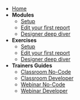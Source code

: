 <!-- docs/_sidebar.md -->
<!-- [![ForNAV](/_media/ForNAV_logo_2f_250.png)](https://www.fornav.com/) -->

- [Home](/readme.md)
- **Modules**
  - [Setup](/Modules/01%20Setup/Setup.Trainer.md)
  - [Edit your first report](/Modules/02%20Edit%20your%20first%20report/EditYourFirstReport.Trainer.md)
  - [Designer deep diver](/Modules/03%20Designer%20deep%20dive/DesignerDeepDive.Trainer.md)
- **Exercises**
  - [Setup](/Exercises/Setup.Exercise.md)
  - [Edit your first report](/Exercises/EditYourFirstReport.Exercise.md)
  - [Designer deep diver](/Exercises/DesignerDeepDive.Exercise.md)
- **Trainers Guides**
  - [Classroom No-Code](/Modules/Classroom%20NoCode.md)
  - [Classroom Developer](/Modules/Classroom%20Developer.md)
  - [Webinar No-Code](/Modules/Webinar%20NoCode.md)
  - [Webinar Developer](/Modules/Webinar%20Developer.md)